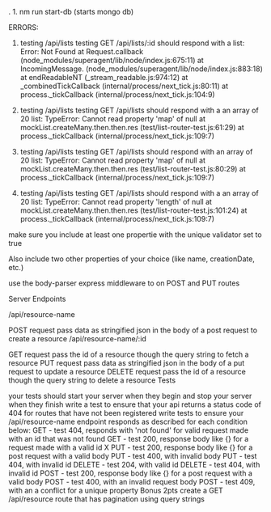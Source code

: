 
. 1. nm run start-db (starts mongo db)

ERRORS:

1) testing /api/lists testing GET /api/lists/:id should respond with a list:
   Error: Not Found
    at Request.callback (node_modules/superagent/lib/node/index.js:675:11)
    at IncomingMessage.<anonymous> (node_modules/superagent/lib/node/index.js:883:18)
    at endReadableNT (_stream_readable.js:974:12)
    at _combinedTickCallback (internal/process/next_tick.js:80:11)
    at process._tickCallback (internal/process/next_tick.js:104:9)

2) testing /api/lists testing GET /api/lists should respond with a an array of 20 list:
   TypeError: Cannot read property 'map' of null
    at mockList.createMany.then.then.res (test/list-router-test.js:61:29)
    at process._tickCallback (internal/process/next_tick.js:109:7)

3) testing /api/lists testing GET /api/lists should respond with an array of 20 list:
   TypeError: Cannot read property 'map' of null
    at mockList.createMany.then.then.res (test/list-router-test.js:80:29)
    at process._tickCallback (internal/process/next_tick.js:109:7)

4) testing /api/lists testing GET /api/lists should respond with a an array of 20 list:
   TypeError: Cannot read property 'length' of null
    at mockList.createMany.then.then.res (test/list-router-test.js:101:24)
    at process._tickCallback (internal/process/next_tick.js:109:7)




make sure you include at least one propertie with the unique validator set to true

Also include two other properties of your choice (like name, creationDate, etc.)

use the body-parser express middleware to on POST and PUT routes

Server Endpoints

/api/resource-name

POST request
pass data as stringified json in the body of a post request to create a resource
/api/resource-name/:id

GET request
pass the id of a resource though the query string to fetch a resource
PUT request
pass data as stringified json in the body of a put request to update a resource
DELETE request
pass the id of a resource though the query string to delete a resource
Tests

your tests should start your server when they begin and stop your server when they finish
write a test to ensure that your api returns a status code of 404 for routes that have not been registered
write tests to ensure your /api/resource-name endpoint responds as described for each condition below:
GET - test 404, responds with 'not found' for valid request made with an id that was not found
GET - test 200, response body like {<data>} for a request made with a valid id
X PUT - test 200, response body like {<data>} for a post request with a valid body
PUT - test 400, with invalid body
PUT - test 404, with invalid id
DELETE - test 204, with valid id
DELETE - test 404, with invalid id
POST - test 200, response body like {<data>} for a post request with a valid body
POST - test 400, with an invalid request body
POST - test 409, with an a conflict for a unique property
Bonus 2pts
create a GET /api/resource route that has pagination using query strings
